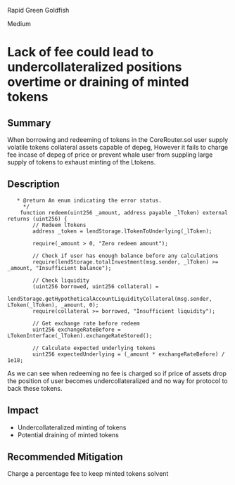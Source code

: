 Rapid Green Goldfish

Medium

# Lack of fee could lead to undercollateralized positions overtime or draining of minted tokens

## Summary
When borrowing and redeeming of tokens in the CoreRouter.sol user supply volatile tokens collateral assets capable of depeg, However it fails to charge fee incase of depeg of price or prevent whale user from suppling large supply of tokens to exhaust minting of the Ltokens.
## Description
```solidity
   * @return An enum indicating the error status.
     */
    function redeem(uint256 _amount, address payable _lToken) external returns (uint256) {
        // Redeem lTokens
        address _token = lendStorage.lTokenToUnderlying(_lToken);

        require(_amount > 0, "Zero redeem amount");

        // Check if user has enough balance before any calculations
        require(lendStorage.totalInvestment(msg.sender, _lToken) >= _amount, "Insufficient balance");

        // Check liquidity
        (uint256 borrowed, uint256 collateral) =
            lendStorage.getHypotheticalAccountLiquidityCollateral(msg.sender, LToken(_lToken), _amount, 0);
        require(collateral >= borrowed, "Insufficient liquidity");

        // Get exchange rate before redeem
        uint256 exchangeRateBefore = LTokenInterface(_lToken).exchangeRateStored();

        // Calculate expected underlying tokens
        uint256 expectedUnderlying = (_amount * exchangeRateBefore) / 1e18;
```
As we can see when redeeming no fee is charged so if price of assets drop the position of user becomes undercollateralized and no way for protocol to back these tokens.
## Impact
- Undercollateralized minting of tokens
- Potential draining of minted tokens
## Recommended Mitigation
Charge a percentage fee to keep minted tokens solvent
